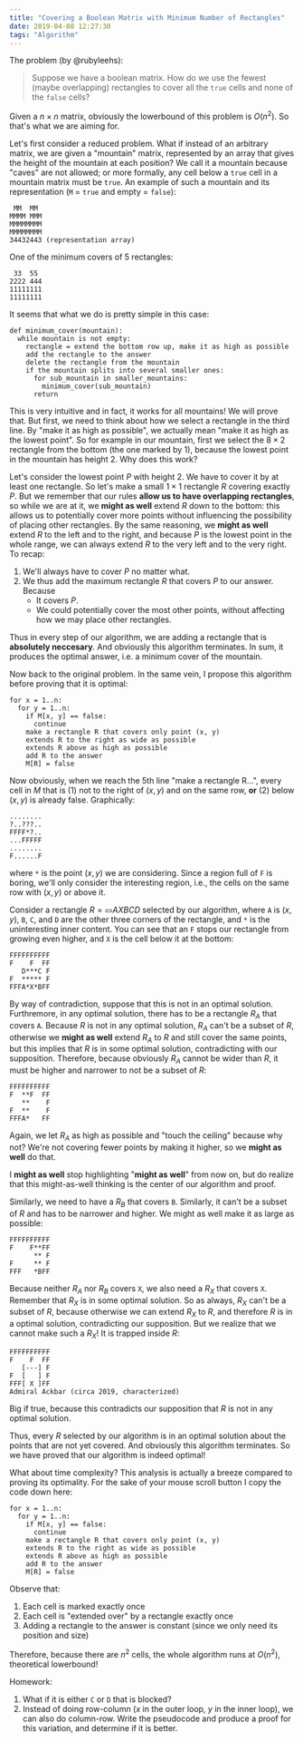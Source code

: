 ```yaml
---
title: "Covering a Boolean Matrix with Minimum Number of Rectangles"
date: 2019-04-08 12:27:30
tags: "Algorithm"
---
```

The problem (by @rubyleehs):
> Suppose we have a boolean matrix. How do we use the fewest (maybe overlapping) rectangles to cover all the `true` cells and none of the `false` cells?

Given a $n\times n$ matrix, obviously the lowerbound of this problem is $O(n^2)$. So that's what we are aiming for.

Let's first consider a reduced problem. What if instead of an arbitrary matrix, we are given a "mountain" matrix, represented by an array that gives the height of the mountain at each position? We call it a mountain because "caves" are not allowed; or more formally, any cell below a `true` cell in a mountain matrix must be `true`. An example of such a mountain and its representation (`M` = `true` and empty = `false`):

```
 MM  MM
MMMM MMM
MMMMMMMM
MMMMMMMM
34432443 (representation array)
```

One of the minimum covers of 5 rectangles:
```
 33  55
2222 444
11111111
11111111
```

It seems that what we do is pretty simple in this case:

```
def minimum_cover(mountain):
  while mountain is not empty:
    rectangle = extend the bottom row up, make it as high as possible
    add the rectangle to the answer
    delete the rectangle from the mountain
    if the mountain splits into several smaller ones:
      for sub_mountain in smaller_mountains:
        minimum_cover(sub_mountain)
      return
```

This is very intuitive and in fact, it works for all mountains! We will prove that. But first, we need to think about how we select a rectangle in the third line. By "make it as high as possible", we actually mean "make it as high as the lowest point". So for example in our mountain, first we select the $8\times 2$ rectangle from the bottom (the one marked by 1), because the lowest point in the mountain has height 2. Why does this work?

Let's consider the lowest point $P$ with height 2. We have to cover it by at least one rectangle. So let's make a small $1\times1$ rectangle $R$ covering exactly $P$. But we remember that our rules **allow us to have overlapping rectangles**, so while we are at it, we **might as well** extend $R$ down to the bottom: this allows us to potentially cover more points without influencing the possibility of placing other rectangles. By the same reasoning, we **might as well** extend $R$ to the left and to the right, and because $P$ is the lowest point in the whole range, we can always extend $R$ to the very left and to the very right. To recap:

1. We'll always have to cover $P$ no matter what.
2. We thus add the maximum rectangle $R$ that covers $P$ to our answer. Because
	- It covers $P$.
	- We could potentially cover the most other points, without affecting how we may place other rectangles.

Thus in every step of our algorithm, we are adding a rectangle that is **absolutely neccesary**. And obviously this algorithm terminates. In sum, it produces the optimal answer, i.e. a minimum cover of the mountain.

Now back to the original problem. In the same vein, I propose this algorithm before proving that it is optimal:

```
for x = 1..n:
  for y = 1..n:
    if M[x, y] == false:
      continue
    make a rectangle R that covers only point (x, y)
    extends R to the right as wide as possible
    extends R above as high as possible
    add R to the answer
    M[R] = false
```

Now obviously, when we reach the 5th line "make a rectangle R...", every cell in $M$ that is (1) not to the right of $(x, y)$ and on the same row, **or** (2) below $(x, y)$ is already false. Graphically:

```
........
?..???..
FFFF*?..
...FFFFF
........
F......F
```

where `*` is the point $(x, y)$ we are considering. Since a region full of `F` is boring, we'll only consider the interesting region, i.e., the cells on the same row with $(x, y)$ or above it.

Consider a rectangle $R=▭AXBCD$ selected by our algorithm, where `A` is $(x, y)$, `B`, `C`, and `D` are the other three corners of the rectangle, and `*` is the uninteresting inner content. You can see that an `F` stops our rectangle from growing even higher, and `X` is the cell below it at the bottom:

```    
FFFFFFFFFF
F    F  FF
   D***C F
F  ***** F
FFFA*X*BFF
```

By way of contradiction, suppose that this is not in an optimal solution. Furthremore, in any optimal solution, there has to be a rectangle $R_A$ that covers `A`. Because $R$ is not in any optimal solution, $R_A$ can't be a subset of $R$, otherwise we **might as well** extend $R_A$ to $R$ and still cover the same points, but this implies that $R$ is in some optimal solution, contradicting with our supposition. Therefore, because obviously $R_A$ cannot be wider than $R$, it must be higher and narrower to not be a subset of $R$:

```    
FFFFFFFFFF
F  **F  FF
   **    F
F  **    F
FFFA*   FF
```

Again, we let $R_A$ as high as possible and "touch the ceiling" because why not? We're not covering fewer points by making it higher, so we **might as well** do that.

I **might as well** stop highlighting "**might as well**" from now on, but do realize that this might-as-well thinking is the center of our algorithm and proof.

Similarly, we need to have a $R_B$ that covers `B`. Similarly, it can't be a subset of $R$ and has to be narrower and higher. We might as well make it as large as possible:

```    
FFFFFFFFFF
F    F**FF
      ** F
F     ** F
FFF   *BFF
```

Because neither $R_A$ nor $R_B$ covers `X`, we also need a $R_X$ that covers `X`. Remember that $R_X$ is in some optimal solution. So as always, $R_X$ can't be a subset of $R$, because otherwise we can extend $R_X$ to $R$, and therefore $R$ is in a optimal solution, contradicting our supposition. But we realize that we cannot make such a $R_X$! It is trapped inside $R$:

```    
FFFFFFFFFF
F    F  FF
   [---] F
F  [   ] F
FFF[ X ]FF
Admiral Ackbar (circa 2019, characterized)
```

Big if true, because this contradicts our supposition that $R$ is not in any optimal solution.

Thus, every $R$ selected by our algorithm is in an optimal solution about the points that are not yet covered. And obviously this algorithm terminates. So we have proved that our algorithm is indeed optimal!

What about time complexity? This analysis is actually a breeze compared to proving its optimality. For the sake of your mouse scroll button I copy the code down here:

```
for x = 1..n:
  for y = 1..n:
    if M[x, y] == false:
      continue
    make a rectangle R that covers only point (x, y)
    extends R to the right as wide as possible
    extends R above as high as possible
    add R to the answer
    M[R] = false
```

Observe that:
1. Each cell is marked exactly once
2. Each cell is "extended over" by a rectangle exactly once
3. Adding a rectangle to the answer is constant (since we only need its position and size)

Therefore, because there are $n^2$ cells, the whole algorithm runs at $O(n^2)$, theoretical lowerbound!

Homework:
1. What if it is either `C` or `D` that is blocked?
2. Instead of doing row-column ($x$ in the outer loop, $y$ in the inner loop), we can also do column-row. Write the pseudocode and produce a proof for this variation, and determine if it is better.